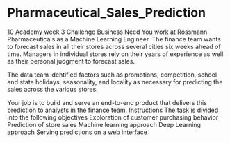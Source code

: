 # Pharmaceutical_Sales_Prediction
10 Academy week 3 Challenge
Business Need
You work at Rossmann Pharmaceuticals as a Machine Learning Engineer. The finance team wants to forecast sales in all their stores across several cities six weeks ahead of time. Managers in individual stores rely on their years of experience as well as their personal judgment to forecast sales. 

The data team identified factors such as promotions, competition, school and state holidays, seasonality, and locality as necessary for predicting the sales across the various stores.

Your job is to build and serve an end-to-end product that delivers this prediction to analysts in the finance team. 
Instructions
The task is divided into the following objectives
Exploration of customer purchasing behavior
Prediction of store sales
Machine learning approach
Deep Learning approach
Serving predictions on a web interface

